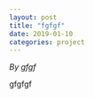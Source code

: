 ```yaml
---
layout: post
title: "fgfgf"
date: 2019-01-10
categories: project
---
```


*By gfgf*

<html>
  <head>

  </head>
  <body>
    <p style="margin-top: 0">
      gfgfgf
    </p>
  </body>
</html>
